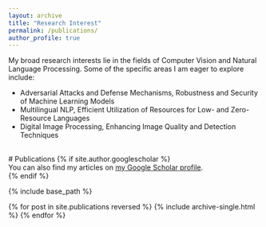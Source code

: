 ```yaml
---
layout: archive
title: "Research Interest"
permalink: /publications/
author_profile: true
---
```


My broad research interests lie in the fields of Computer Vision and Natural Language Processing. Some of the specific areas I am eager to explore include:
- Adversarial Attacks and Defense Mechanisms, Robustness and Security of Machine Learning Models
- Multilingual NLP, Efficient Utilization of Resources for Low- and Zero-Resource Languages
- Digital Image Processing, Enhancing Image Quality and Detection Techniques
<!-- - Cross-Modal Learning, Integrating Visual, Textual, and Acoustic Data for Advanced AI Systems -->

<br>
# Publications
{% if site.author.googlescholar %}
  <div class="wordwrap">You can also find my articles on <a href="https://scholar.google.com/citations?hl=en&authuser=1&user=HwhiMM8AAAAJ">my Google Scholar profile</a>.</div>
{% endif %}

{% include base_path %}

{% for post in site.publications reversed %}
  {% include archive-single.html %}
{% endfor %}
